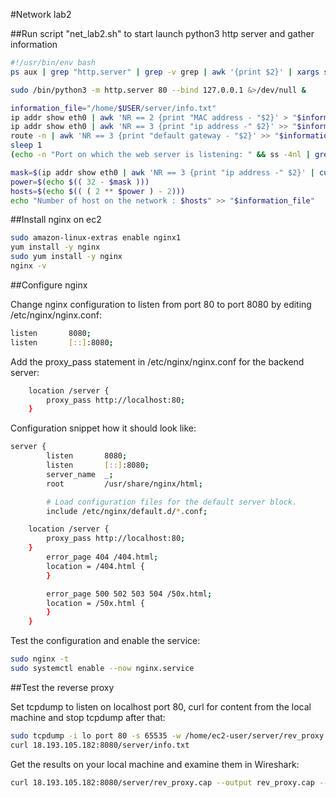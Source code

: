 #Network lab2

##Run script "net_lab2.sh" to start launch python3 http server and gather information
```bash
#!/usr/bin/env bash
ps aux | grep "http.server" | grep -v grep | awk '{print $2}' | xargs sudo kill -9

sudo /bin/python3 -m http.server 80 --bind 127.0.0.1 &>/dev/null &

information_file="/home/$USER/server/info.txt"
ip addr show eth0 | awk 'NR == 2 {print "MAC address - "$2}' > "$information_file"
ip addr show eth0 | awk 'NR == 3 {print "ip address -" $2}' >> "$information_file"
route -n | awk 'NR == 3 {print "default gateway - "$2}' >> "$information_file"
sleep 1
(echo -n "Port on which the web server is listening: " && ss -4nl | grep -w 80 | cut -d: -f2 | cut -d" " -f1) >> "$information_file"

mask=$(ip addr show eth0 | awk 'NR == 3 {print "ip address -" $2}' | cut -d"/" -f2)
power=$(echo $(( 32 - $mask )))
hosts=$(echo $(( ( 2 ** $power ) - 2)))
echo "Number of host on the network : $hosts" >> "$information_file"
```

##Install nginx on ec2

```bash
sudo amazon-linux-extras enable nginx1
yum install -y nginx
sudo yum install -y nginx
nginx -v
```

##Configure nginx

Change nginx configuration to listen from port 80 to port 8080 by editing /etc/nginx/nginx.conf:

```bash
listen       8080;
listen       [::]:8080;
```

Add the proxy_pass statement in /etc/nginx/nginx.conf for the backend server:

```bash
	location /server {
		proxy_pass http://localhost:80;
	}
```

Configuration snippet how it should look like:

```bash
server {
        listen       8080;
        listen       [::]:8080;
        server_name  _;
        root         /usr/share/nginx/html;

        # Load configuration files for the default server block.
        include /etc/nginx/default.d/*.conf;

	location /server {
		proxy_pass http://localhost:80;
	}
        error_page 404 /404.html;
        location = /404.html {
        }

        error_page 500 502 503 504 /50x.html;
        location = /50x.html {
        }
    }
```

Test the configuration and enable the service:

```bash
sudo nginx -t
sudo systemctl enable --now nginx.service
```

##Test the reverse proxy

Set tcpdump to listen on localhost port 80, curl for content from the local machine and stop tcpdump after that:

```bash
sudo tcpdump -i lo port 80 -s 65535 -w /home/ec2-user/server/rev_proxy.cap
curl 18.193.105.182:8080/server/info.txt
```

Get the results on your local machine and examine them in Wireshark:

```bash
curl 18.193.105.182:8080/server/rev_proxy.cap --output rev_proxy.cap --silent
```
